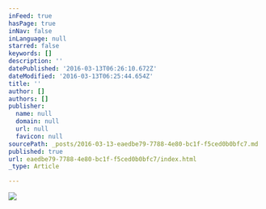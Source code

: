 ```yaml
---
inFeed: true
hasPage: true
inNav: false
inLanguage: null
starred: false
keywords: []
description: ''
datePublished: '2016-03-13T06:26:10.672Z'
dateModified: '2016-03-13T06:25:44.654Z'
title: ''
author: []
authors: []
publisher:
  name: null
  domain: null
  url: null
  favicon: null
sourcePath: _posts/2016-03-13-eaedbe79-7788-4e80-bc1f-f5ced0b0bfc7.md
published: true
url: eaedbe79-7788-4e80-bc1f-f5ced0b0bfc7/index.html
_type: Article

---
```

![](https://the-grid-user-content.s3-us-west-2.amazonaws.com/f3511a78-c167-4521-8654-491cf64099ec.jpg)